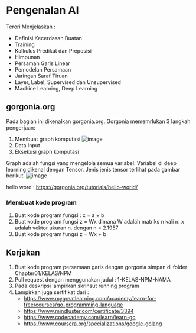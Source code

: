 # Pengenalan AI

Terori Menjelaskan :
* Definisi Kecerdasan Buatan
* Training
* Kalkulus Predikat dan Preposisi
* Himpunan
* Persaman Garis Linear
* Pemodelan Persamaan
* Jaringan Saraf Tiruan
* Layer, Label, Supervised dan Unsupervised
* Machine Learning, Deep Learning

## gorgonia.org

Pada bagian ini dikenalkan gorgonia.org. Gorgonia mememrlukan 3 langkah pengerjaan:
1. Membuat graph komputasi
   ![image](https://user-images.githubusercontent.com/11188109/221063539-122804b2-96a8-49b4-adf8-d6c28e53fcf5.png)
2. Data Input
3. Eksekusi graph komputasi

Graph adalah fungsi yang mengelola semua variabel. Variabel di deep learning dikenal dengan Tensor. Jenis jenis tensor terlihat pada gambar berikut.
![image](https://user-images.githubusercontent.com/11188109/221063068-f3b97fe7-8482-4001-b072-5abf494ea7e9.png)

hello word : https://gorgonia.org/tutorials/hello-world/

### Membuat kode program
 
1. Buat kode program fungsi : c = a + b
2. Buat kode program fungsi z = Wx dimana W adalah matriks n kali n. x adalah vektor ukuran n. dengan n = 2.1957
3. Buat kode program fungsi z = Wx + b

## Kerjakan
1. Buat kode program persamaan garis dengan gorgonia simpan di folder Chapter01/KELAS/NPM
2. Pull request dengan menggunakan judul : 1-KELAS-NPM-NAMA
3. Pada deskripsi lampirkan skrinsut running program
4. Lampirkan juga sertifikat dari :
   * https://www.mygreatlearning.com/academy/learn-for-free/courses/go-programming-language
   * https://www.mindluster.com/certificate/3394
   * https://www.codecademy.com/learn/learn-go
   * https://www.coursera.org/specializations/google-golang
